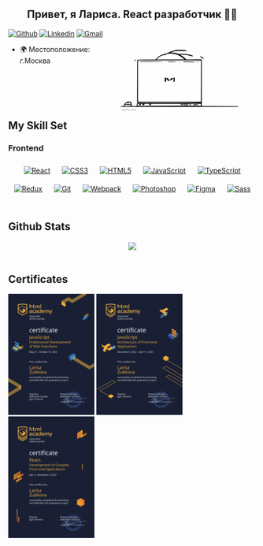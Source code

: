 ## <div align="center">Привет, я Лариса. React разработчик 🏃‍♀️</div>  
 [![Github](https://img.shields.io/badge/-Github-000?style=flat&logo=Github&logoColor=white)](https://github.com/LarissaZubkova)
[![Linkedin](https://img.shields.io/badge/-LinkedIn-blue?style=flat&logo=Linkedin&logoColor=white)](https://www.linkedin.com/in/larisa-zubkova-403427269)
[![Gmail](https://img.shields.io/badge/-Gmail-c14438?style=flat&logo=Gmail&logoColor=white)](mailto:larissazubkova@gmail.com)
 

<img width="55%" align="right" alt="Github" src="svg/83malq.gif" />




- 🌍 Местоположение: г.Москва
  
<br/>  

<br/> 

<br/> 

<br/>

## My Skill Set  



### Frontend  
<div align="center">  
<a href="https://reactjs.org/" target="_blank"><img style="margin: 10px" src="https://profilinator.rishav.dev/skills-assets/react-original-wordmark.svg" alt="React" height="50" /></a>  
<a href="https://www.w3schools.com/css/" target="_blank"><img style="margin: 10px" src="https://profilinator.rishav.dev/skills-assets/css3-original-wordmark.svg" alt="CSS3" height="50" /></a>  
<a href="https://en.wikipedia.org/wiki/HTML5" target="_blank"><img style="margin: 10px" src="https://profilinator.rishav.dev/skills-assets/html5-original-wordmark.svg" alt="HTML5" height="50" /></a>  
<a href="https://www.javascript.com/" target="_blank"><img style="margin: 10px" src="https://profilinator.rishav.dev/skills-assets/javascript-original.svg" alt="JavaScript" height="50" /></a>  
<a href="https://www.typescriptlang.org/" target="_blank"><img style="margin: 10px" src="https://profilinator.rishav.dev/skills-assets/typescript-original.svg" alt="TypeScript" height="50" /></a>  
<a href="https://redux.js.org/" target="_blank"><img style="margin: 10px" src="https://profilinator.rishav.dev/skills-assets/redux-original.svg" alt="Redux" height="50" /></a>  
<a href="https://github.com/" target="_blank"><img style="margin: 10px" src="https://profilinator.rishav.dev/skills-assets/git-scm-icon.svg" alt="Git" height="50" /></a>  
<a href="https://webpack.js.org/" target="_blank"><img style="margin: 10px" src="https://profilinator.rishav.dev/skills-assets/webpack-original.svg" alt="Webpack" height="50" /></a>  
<a href="https://www.adobe.com/in/products/photoshop.html" target="_blank"><img style="margin: 10px" src="https://profilinator.rishav.dev/skills-assets/photoshop-plain.svg" alt="Photoshop" height="50" /></a>  
<a href="https://www.figma.com/" target="_blank"><img style="margin: 10px" src="https://profilinator.rishav.dev/skills-assets/figma-icon.svg" alt="Figma" height="50" /></a>  
<a href="https://sass-lang.com/" target="_blank"><img style="margin: 10px" src="https://profilinator.rishav.dev/skills-assets/sass-original.svg" alt="Sass" height="50" /></a>  
</div>

<br/>  


## Github Stats  
<div align="center"><img src="https://github-readme-stats.vercel.app/api?username=LarissaZubkova&show_icons=true&count_private=true&hide_border=true" align="center" /></div>  

<br/>  


## Certificates

<p>
<img width="175" alt="Certificate1" src="svg/2041971.svg" />
<img width="175" alt="Certificate1" src="svg/2041971-_1_.svg" />
<img width="175" alt="Certificate1" src="svg/2041971-2.svg" />
</p>
